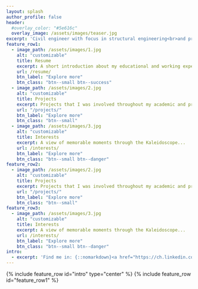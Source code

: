 ```yaml
---
layout: splash
author_profile: false
header:
  #overlay_color: "#5e616c"
  overlay_image: /assets/images/teaser.jpg
excerpt: 'Civil engineer with focus in structural engineering<br>and programmer hobbyist <br />'
feature_row1:
  - image_path: /assets/images/1.jpg
    alt: "customizable"
    title: Resume
    excerpt: A short introduction about my educational and working experience.
    url: /resume/
    btn_label: "Explore more"
    btn_class: "btn--small btn--success"
  - image_path: /assets/images/2.jpg
    alt: "customizable"
    title: Projects
    excerpt: Projects that I was involved throughout my academic and professional career.
    url: "/projects/"
    btn_label: "Explore more"
    btn_class: "btn--small"
  - image_path: /assets/images/3.jpg
    alt: "customizable"
    title: Interests
    excerpt: A view of memorable moments through the Kaleidoscope...
    url: /interests/
    btn_label: "Explore more"
    btn_class: "btn--small btn--danger"
feature_row2:
  - image_path: /assets/images/2.jpg
    alt: "customizable"
    title: Projects
    excerpt: Projects that I was involved throughout my academic and professional career.
    url: "/projects/"
    btn_label: "Explore more"
    btn_class: "btn--small"
feature_row3:
  - image_path: /assets/images/3.jpg
    alt: "customizable"
    title: Interests
    excerpt: A view of memorable moments through the Kaleidoscope...
    url: /interests/
    btn_label: "Explore more"
    btn_class: "btn--small btn--danger"
intro:
  - excerpt: 'Find me in: {::nomarkdown}<a href="https://ch.linkedin.com/pub/spyridon-daglas/116/8a7/2a9"> <img src="./assets/images/logos/linkedin_logo.png" frameborder="0" width="140px" height="20px" alt="Profil von Spyridon Daglas auf LinkedIn anzeigen"> </a> and <a href="https://github.com/spirosd"> <img src="./assets/images/logos/github_logo.png" frameborder="0" width="140px" height="20px" alt="Profil von Spyridon Daglas auf LinkedIn anzeigen"> </a>{:/nomarkdown}'
---
```


{% include feature_row id="intro" type="center" %}
{% include feature_row id="feature_row1" %}
